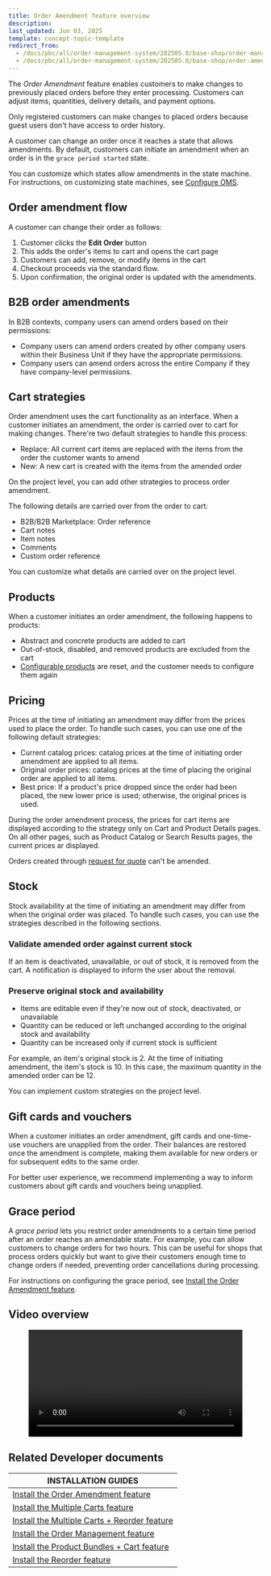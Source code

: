 ```yaml
---
title: Order Amendment feature overview
description: 
last_updated: Jun 03, 2025
template: concept-topic-template
redirect_from:
  - /docs/pbc/all/order-management-system/202505.0/base-shop/order-management-feature-overview/order-management-feature-overview.html
  - /docs/pbc/all/order-management-system/202505.0/base-shop/order-amendment-feature-overview.html
---
```


The *Order Amendment* feature enables customers to make changes to previously placed orders before they enter processing. Customers can adjust items, quantities, delivery details, and payment options.

Only registered customers can make changes to placed orders because guest users don't have access to order history.

A customer can change an order once it reaches a state that allows amendments. By default, customers can initiate an amendment when an order is in the `grace period started` state.

You can customize which states allow amendments in the state machine. For instructions, on customizing state machines, see [Configure OMS](https://docs.spryker.com/docs/pbc/all/order-management-system/{{site.version}}/base-shop/install-and-upgrade/install-features/install-the-order-amendment-feature#set-up-configuration).

## Order amendment flow

A customer can change their order as follows:

1. Customer clicks the **Edit Order** button
2. This adds the order's items to cart and opens the cart page
2. Customers can add, remove, or modify items in the cart
3. Checkout proceeds via the standard flow.
4. Upon confirmation, the original order is updated with the amendments.

## B2B order amendments

In B2B contexts, company users can amend orders based on their permissions:

- Company users can amend orders created by other company users within their Business Unit if they have the appropriate permissions.
- Company users can amend orders across the entire Company if they have company-level permissions.

## Cart strategies

Order amendment uses the cart functionality as an interface. When a customer initiates an amendment, the order is carried over to cart for making changes. There're two default strategies to handle this process:

- Replace: All current cart items are replaced with the items from the order the customer wants to amend
- New: A new cart is created with the items from the amended order

On the project level, you can add other strategies to process order amendment.

The following details are carried over from the order to cart:
- B2B/B2B Marketplace: Order reference
- Cart notes
- Item notes
- Comments
- Custom order reference

You can customize what details are carried over on the project level.

## Products

When a customer initiates an order amendment, the following happens to products:

- Abstract and concrete products are added to cart
- Out-of-stock, disabled, and removed products are excluded from the cart
- [Configurable products](/docs/pbc/all/product-information-management/{{site.version}}/base-shop/feature-overviews/configurable-product-feature-overview/configurable-product-feature-overview.html) are reset, and the customer needs to configure them again

## Pricing

Prices at the time of initiating an amendment may differ from the prices used to place the order. To handle such cases, you can use one of the following default strategies:

- Current catalog prices: catalog prices at the time of initiating order amendment are applied to all items.
- Original order prices: catalog prices at the time of placing the original order are applied to all items.
- Best price: If a product's price dropped since the order had been placed, the new lower price is used; otherwise, the original prices is used.

During the order amendment process, the prices for cart items are displayed according to the strategy only on Cart and Product Details pages. On all other pages, such as Product Catalog or Search Results pages, the current prices ar displayed.

Orders created through [request for quote](/docs/pbc/all/request-for-quote/{{site.version}}/request-for-quote.html) can't be amended.

## Stock

Stock availability at the time of initiating an amendment may differ from when the original order was placed. To handle such cases, you can use the strategies described in the following sections.

### Validate amended order against current stock

If an item is deactivated, unavailable, or out of stock, it is removed from the cart. A notification is displayed to inform the user about the removal.

### Preserve original stock and availability

- Items are editable even if they're now out of stock, deactivated, or unavailable
- Quantity can be reduced or left unchanged according to the original stock and availability
- Quantity can be increased only if current stock is sufficient

For example, an item's original stock is 2. At the time of initiating amendment, the item's stock is 10. In this case, the maximum quantity in the amended order can be 12.

You can implement custom strategies on the project level.

## Gift cards and vouchers

When a customer initiates an order amendment, gift cards and one-time-use vouchers are unapplied from the order. Their balances are restored once the amendment is complete, making them available for new orders or for subsequent edits to the same order.

For better user experience, we recommend implementing a way to inform customers about gift cards and vouchers being unapplied.

## Grace period

A *grace period* lets you restrict order amendments to a certain time period after an order reaches an amendable state. For example, you can allow customers to change orders for two hours. This can be useful for shops that process orders quickly but want to give their customers enough time to change orders if needed, preventing order cancellations during processing.

For instructions on configuring the grace period, see [Install the Order Amendment feature](https://docs.spryker.com/docs/pbc/all/order-management-system/{{page.version}}/base-shop/install-and-upgrade/install-features/install-the-order-amendment-feature#set-up-configuration).

## Video overview

<figure class="video_container">
    <video width="100%" height="auto" controls>
    <source src="https://spryker.s3.eu-central-1.amazonaws.com/docs/pbc/all/order-management-system/base-shop/order-amendment-feature-overview.md/Order_Amendment_Explained.mp4" type="video/mp4">
  </video>
</figure>

## Related Developer documents

| INSTALLATION GUIDES |
|---------|
| [Install the Order Amendment feature](/docs/pbc/all/order-management-system/latest/base-shop/install-and-upgrade/install-features/install-the-order-amendment-feature.html)  |
| [Install the Multiple Carts feature](/docs/pbc/all/cart-and-checkout/latest/base-shop/install-and-upgrade/install-features/install-the-multiple-carts-feature.html)  |
| [Install the Multiple Carts + Reorder feature](/docs/pbc/all/cart-and-checkout/latest/base-shop/install-and-upgrade/install-features/install-the-multiple-carts-reorder-feature.html)  |
| [Install the Order Management feature](/docs/pbc/all/order-management-system/latest/base-shop/install-and-upgrade/install-features/install-the-order-amendment-feature.html)  |
| [Install the Product Bundles + Cart feature](/docs/pbc/all/product-information-management/latest/base-shop/install-and-upgrade/install-features/install-the-product-bundles-cart-feature.html)  |
| [Install the Reorder feature](/docs/pbc/all/customer-relationship-management/latest/base-shop/install-and-upgrade/install-features/install-the-reorder-feature.html)  |







